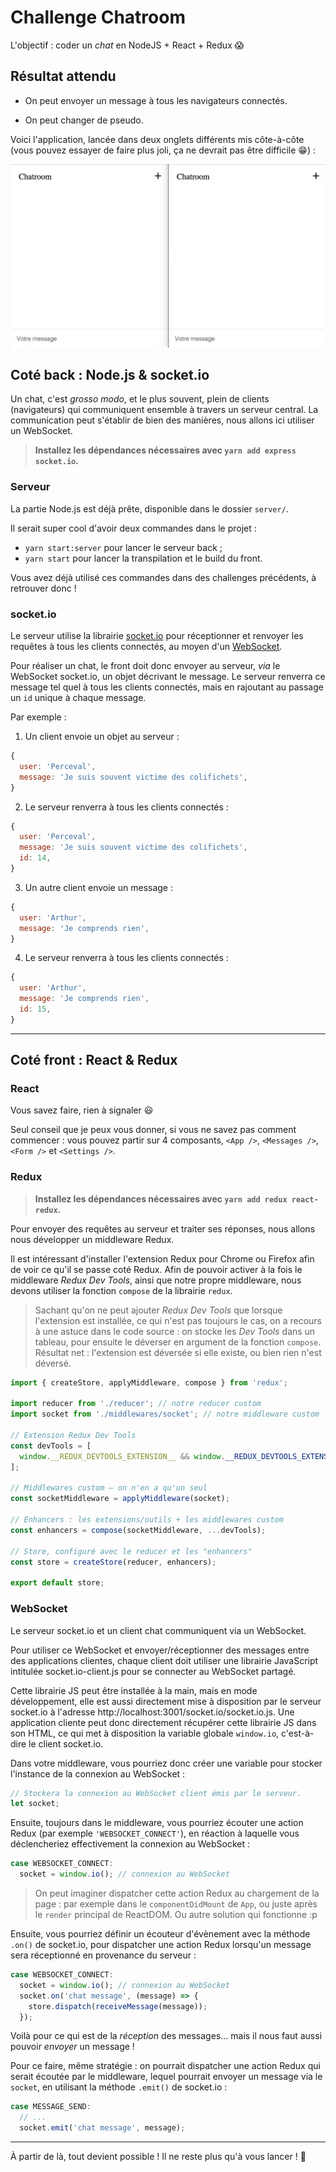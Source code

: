 # Challenge Chatroom

L'objectif : coder un *chat* en NodeJS + React + Redux :scream:

## Résultat attendu

* On peut envoyer un message à tous les navigateurs connectés.

* On peut changer de pseudo.

Voici l'application, lancée dans deux onglets différents mis côte-à-côte (vous pouvez essayer de faire plus joli, ça ne devrait pas être difficile :grin:) :

![resultat](resultat.gif)



## Coté back : Node.js & socket.io

Un chat, c'est *grosso modo*, et le plus souvent, plein de clients (navigateurs) qui communiquent ensemble à travers un serveur central. La communication peut s'établir de bien des manières, nous allons ici utiliser un WebSocket.

> **Installez les dépendances nécessaires avec `yarn add express socket.io`.**

### Serveur

La partie Node.js est déjà prête, disponible dans le dossier `server/`.

Il serait super cool d'avoir deux commandes dans le projet :

* `yarn start:server` pour lancer le serveur back ;
* `yarn start` pour lancer la transpilation et le build du front.

Vous avez déjà utilisé ces commandes dans des challenges précédents, à retrouver donc !

### socket.io

Le serveur utilise la librairie [socket.io](https://socket.io/) pour réceptionner et renvoyer les requêtes à tous les clients connectés, au moyen d'un [WebSocket](https://developer.mozilla.org/fr/docs/WebSockets).

Pour réaliser un chat, le front doit donc envoyer au serveur, *via* le WebSocket socket.io, un objet décrivant le message. Le serveur renverra ce message tel quel à tous les clients connectés, mais en rajoutant au passage un `id` unique à chaque message.

Par exemple :

1. Un client envoie un objet au serveur :
```js
{
  user: 'Perceval',
  message: 'Je suis souvent victime des colifichets',
}
```

2. Le serveur renverra à tous les clients connectés :
```js
{
  user: 'Perceval',
  message: 'Je suis souvent victime des colifichets',
  id: 14,
}
```

3. Un autre client envoie un message :
```js
{
  user: 'Arthur',
  message: 'Je comprends rien',
}
```

4. Le serveur renverra à tous les clients connectés :
```js
{
  user: 'Arthur',
  message: 'Je comprends rien',
  id: 15,
}
```

---

## Coté front : React & Redux

### React

Vous savez faire, rien à signaler :smiley:

Seul conseil que je peux vous donner, si vous ne savez pas comment commencer :
vous pouvez partir sur 4 composants, `<App />`, `<Messages />`, `<Form />` et `<Settings />`.

### Redux

> **Installez les dépendances nécessaires avec `yarn add redux react-redux`.**

Pour envoyer des requêtes au serveur et traiter ses réponses, nous allons nous développer un middleware Redux.

Il est intéressant d'installer l'extension Redux pour Chrome ou Firefox afin de voir ce qu'il se passe coté Redux. Afin de pouvoir activer à la fois le middleware *Redux Dev Tools*, ainsi que notre propre middleware, nous devons utiliser la fonction `compose` de la librairie `redux`.

> Sachant qu'on ne peut ajouter *Redux Dev Tools* que lorsque l'extension est installée, ce qui n'est pas toujours le cas, on a recours à une astuce dans le code source : on stocke les *Dev Tools* dans un tableau, pour ensuite le déverser en argument de la fonction `compose`. Résultat net : l'extension est déversée si elle existe, ou bien rien n'est déversé.

```js
import { createStore, applyMiddleware, compose } from 'redux';

import reducer from './reducer'; // notre reducer custom
import socket from './middlewares/socket'; // notre middleware custom

// Extension Redux Dev Tools
const devTools = [
  window.__REDUX_DEVTOOLS_EXTENSION__ && window.__REDUX_DEVTOOLS_EXTENSION__()
];

// Middlewares custom — on n'en a qu'un seul
const socketMiddleware = applyMiddleware(socket);

// Enhancers : les extensions/outils + les middlewares custom
const enhancers = compose(socketMiddleware, ...devTools);

// Store, configuré avec le reducer et les "enhancers"
const store = createStore(reducer, enhancers);

export default store;
```

### WebSocket

Le serveur socket.io et un client chat communiquent via un WebSocket.

Pour utiliser ce WebSocket et envoyer/réceptionner des messages entre des applications clientes, chaque client doit utiliser une librairie JavaScript intitulée socket.io-client.js pour se connecter au WebSocket partagé.

Cette librairie JS peut être installée à la main, mais en mode développement, elle est aussi directement mise à disposition par le serveur socket.io à l'adresse http://localhost:3001/socket.io/socket.io.js. Une application cliente peut donc directement récupérer cette librairie JS dans son HTML, ce qui met à disposition la variable globale `window.io`, c'est-à-dire le client socket.io.

Dans votre middleware, vous pourriez donc créer une variable pour stocker l'instance de la connexion au WebSocket :

```js
// Stockera la connexion au WebSocket client émis par le serveur.
let socket;
```

Ensuite, toujours dans le middleware, vous pourriez écouter une action Redux (par exemple `'WEBSOCKET_CONNECT'`), en réaction à laquelle vous déclencheriez effectivement la connexion au WebSocket :

```js
case WEBSOCKET_CONNECT:
  socket = window.io(); // connexion au WebSocket
```

> On peut imaginer dispatcher cette action Redux au chargement de la page : par exemple dans le `componentDidMount` de `App`, ou juste après le `render` principal de ReactDOM. Ou autre solution qui fonctionne :p

Ensuite, vous pourriez définir un écouteur d'évènement avec la méthode `.on()` de socket.io, pour dispatcher une action Redux lorsqu'un message sera réceptionné en provenance du serveur :

```js
case WEBSOCKET_CONNECT:
  socket = window.io(); // connexion au WebSocket
  socket.on('chat message', (message) => {
    store.dispatch(receiveMessage(message));
  });
```

Voilà pour ce qui est de la *réception* des messages… mais il nous faut aussi pouvoir *envoyer* un message !

Pour ce faire, même stratégie : on pourrait dispatcher une action Redux qui serait écoutée par le middleware, lequel pourrait envoyer un message via le `socket`, en utilisant la méthode `.emit()` de socket.io :

```js
case MESSAGE_SEND:
  // ...
  socket.emit('chat message', message);
```

---

À partir de là, tout devient possible ! Il ne reste plus qu'à vous lancer ! :muscle:
